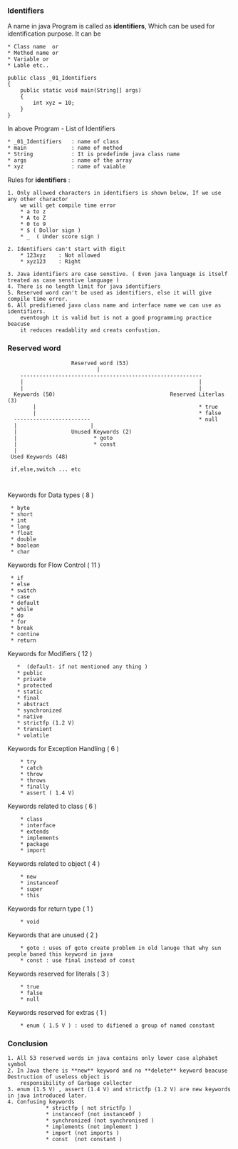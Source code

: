 ### Identifiers

A name in java Program is called as __identifiers__, 
Which can be used for identification purpose. It can be  
 
    * Class name  or
    * Method name or
    * Variable or
    * Lable etc..

```
public class _01_Identifiers
{
    public static void main(String[] args)
    {
        int xyz = 10;
    }
}

```

In above Program - List of Identifiers

    * _01_Identifiers   : name of class
    * main              : name of method
    * String            : It is predefinde java class name
    * args              : name of the array
    * xyz               : name of vaiable

Rules for __identifiers__ :

    1. Only allowed characters in identifiers is shown below, If we use any other charactor 
        we will get compile time error 
        * a to z 
        * A to Z
        * 0 to 9
        * $ ( Dollor sign )
        * _  ( Under score sign )
          
    2. Identifiers can't start with digit
        * 123xyz    : Not allowed
        * xyz123    : Right
          
    3. Java identifiers are case senstive. ( Even java language is itself treated as case senstive language )
    4. There is no length limit for java identifiers
    5. Reserved word can't be used as identifiers, else it will give compile time error.
    6. All predifiened java class name and interface name we can use as identifiers.
        eventough it is valid but is not a good programming practice beacuse 
        it reduces readablity and creats confustion.
        
   
### Reserved word

```
                    Reserved word (53)
                            |    
    ---------------------------------------------------------
    |                                                       |
    |                                                       |
  Keywords (50)                                    Reserved Literlas (3)
        |                                                   * true
        |                                                   * false           
  ------------------------                                  * null
  |                       |                                     
  |                 Unused Keywords (2)                                     
  |                        * goto
  |                        * const                                                                         
  | 
 Used Keywords (48)
 
 if,else,switch ... etc
 
 
 ```
 
 Keywords for Data types ( 8 )
 
     * byte
     * short
     * int
     * long
     * float
     * double
     * boolean
     * char
     
  Keywords for Flow Control ( 11 )
  
     * if
     * else
     * switch
     * case
     * default
     * while
     * do
     * for
     * break
     * contine
     * return
    
  Keywords for Modifiers ( 12 )
        
       *  (default- if not mentioned any thing ) 
       * public
       * private
       * protected
       * static
       * final
       * abstract
       * synchronized
       * native
       * strictfp (1.2 V)
       * transient
       * volatile
       
  Keywords for Exception Handling ( 6 )
         
        * try
        * catch
        * throw
        * throws
        * finally
        * assert ( 1.4 V)
        
  Keywords related to class ( 6 )
   
        * class
        * interface
        * extends
        * implements
        * package
        * import

  Keywords related to object ( 4 )        
   
        * new
        * instanceof
        * super
        * this
  
 Keywords for return type ( 1 )

        * void

 Keywords that are unused ( 2 )        
        
        * goto : uses of goto create problem in old lanuge that why sun people baned this keyword in java
        * const : use final instead of const
        
  Keywords reserved for literals ( 3 )   
        
        * true
        * false
        * null        
         
  Keywords reserved for extras ( 1 )   
        
        * enum ( 1.5 V ) : used to difiened a group of named constant

### Conclusion
```  
1. All 53 reserved words in java contains only lower case alphabet symbol      
2. In Java there is **new** keyword and no **delete** keyword beacuse Destruction of useless object is 
    responsibility of Garbage collector
3. enum (1.5 V) , assert (1.4 V) and strictfp (1.2 V) are new keywords in java introduced later.
4. Confusing keywords 
            * strictfp ( not strictFp ) 
            * instanceof (not instanceOf )
            * synchronized (not synchronised )
            * implements (not implement )
            * import (not imports )
            * const  (not constant )

```